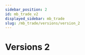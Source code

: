 ```yaml
---
sidebar_position: 2
id: mb_trade_v2
displayed_sidebar: mb_trade
slug: /mb_trade/versions/version_2
---
```


# Versions 2